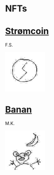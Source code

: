 # NFTs
# [Strømcoin](https://explorer-xp.avax.network/asset/acQvLuqBArX9Ywg9vBMvZXCwNxGK2SRHdk4XLonsV5HcC1RAs)
F.S.

[![Strømcoin](Strømcoin/Strømcoin.jpg "Strømcoin")](https://frederikstroem.com/NFTs/Str%C3%B8mcoin/Str%C3%B8mcoin.jpg)

# [Banan](https://explorer-xp.avax.network/asset/2FYfnanhaCN75aZ28LVG317zkrxeAXMxRvv3BMBjjjrvyKcqVz)
M.K.

[![Banan](Banan/Banan.jpg "Banan")](https://frederikstroem.com/NFTs/Banan/Banan.jpg)
